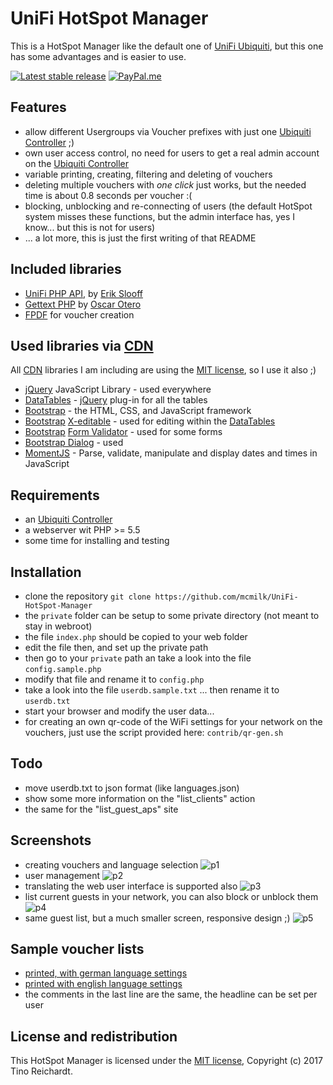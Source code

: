 # UniFi HotSpot Manager
This is a HotSpot Manager like the default one of [UniFi Ubiquiti](https://unifi-sdn.ubnt.com/), but this one has some advantages and is easier to use.

[![Latest stable release](https://img.shields.io/github/release/mcmilk/UniFi-HotSpot-Manager.svg)](https://github.com/mcmilk/UniFi-HotSpot-Manager/releases)
[![PayPal.me](https://img.shields.io/badge/PayPal-me-blue.svg?maxAge=2592000)](https://www.paypal.me/TinoReichardt)


## Features
- allow different Usergroups via Voucher prefixes with just one [Ubiquiti Controller] ;)
- own user access control, no need for users to get a real admin account on the [Ubiquiti Controller]
- variable printing, creating, filtering and deleting of vouchers
- deleting multiple vouchers with _one click_ just works, but the needed time is about 0.8 seconds per voucher :(
- blocking, unblocking and re-connecting of users (the default HotSpot system misses these functions, but the admin interface has, yes I know... but this is not for users)
- ... a lot more, this is just the first writing of that README

## Included libraries
- [UniFi PHP API](https://github.com/Art-of-WiFi/UniFi-API-browser/tree/master/phpapi), by [Erik Slooff](https://github.com/malle-pietje)
- [Gettext PHP](https://github.com/oscarotero/Gettext) by [Oscar Otero](https://github.com/oscarotero/)
- [FPDF](http://www.fpdf.org/) for voucher creation

## Used libraries via [CDN]
All [CDN] libraries I am including are using the [MIT license], so I use it also ;)
- [jQuery] JavaScript Library - used everywhere
- [DataTables] - [jQuery] plug-in for all the tables
- [Bootstrap] - the HTML, CSS, and JavaScript framework
- [Bootstrap] [X-editable](https://vitalets.github.io/x-editable/) - used for editing within the [DataTables]
- [Bootstrap] [Form Validator](https://1000hz.github.io/bootstrap-validator/) - used for some forms
- [Bootstrap Dialog](https://github.com/nakupanda/bootstrap3-dialog) - used
- [MomentJS](https://momentjs.com/) - Parse, validate, manipulate and display dates and times in JavaScript

## Requirements
- an [Ubiquiti Controller]
- a webserver wit PHP >= 5.5
- some time for installing and testing

## Installation
- clone the repository `git clone https://github.com/mcmilk/UniFi-HotSpot-Manager`
- the `private` folder can be setup to some private directory (not meant to stay in webroot)
- the file `index.php` should be copied to your web folder
- edit the file then, and set up the private path
- then go to your `private` path an take a look into the file `config.sample.php`
- modify that file and rename it to `config.php`
- take a look into the file `userdb.sample.txt` ... then rename it to `userdb.txt`
- start your browser and modify the user data...
- for creating an own qr-code of the WiFi settings for your network on the vouchers, just use the script provided here: `contrib/qr-gen.sh`

## Todo
- move userdb.txt to json format (like languages.json)
- show some more information on the "list_clients" action
- the same for the "list_guest_aps" site

## Screenshots
- creating vouchers and language selection
![p1](https://github.com/mcmilk/UniFi-HotSpot-Manager/blob/master/contrib/01_CreateVouchers_de.png)
- user management
![p2](https://github.com/mcmilk/UniFi-HotSpot-Manager/blob/master/contrib/04_UserManagement.png)
- translating the web user interface is supported also
![p3](https://github.com/mcmilk/UniFi-HotSpot-Manager/blob/master/contrib/05_Translations.png)
- list current guests in your network, you can also block or unblock them
![p4](https://github.com/mcmilk/UniFi-HotSpot-Manager/blob/master/contrib/03_ListGuests.png)
- same guest list, but a much smaller screen, responsive design ;)
![p5](https://github.com/mcmilk/UniFi-HotSpot-Manager/blob/master/contrib/07_GuestListSmall.png)

## Sample voucher lists
- [printed, with german language settings](https://github.com/mcmilk/UniFi-HotSpot-Manager/blob/master/contrib/tickets-de.pdf)
- [printed with english language settings](https://github.com/mcmilk/UniFi-HotSpot-Manager/blob/master/contrib/tickets-en.pdf)
- the comments in the last line are the same, the headline can be set per user

## License and redistribution
This HotSpot Manager is licensed under the [MIT license], Copyright (c) 2017 Tino Reichardt.

[CDN]:https://en.wikipedia.org/wiki/Content_delivery_network/
[MIT license]:https://opensource.org/licenses/MIT
[DataTables]:https://datatables.net/
[jQuery]:https://github.com/jquery/jquery
[Bootstrap]:https://github.com/twbs/bootstrap
[Ubiquiti Controller]:https://www.ubnt.com/download/unifi/unifi-cloud-key/uc-ck
